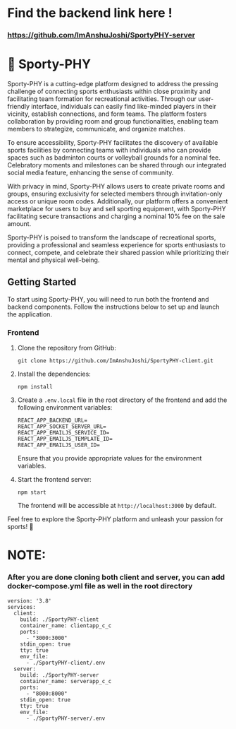# Find the backend link here !
### https://github.com/ImAnshuJoshi/SportyPHY-server

# 🏅 Sporty-PHY

Sporty-PHY is a cutting-edge platform designed to address the pressing challenge of connecting sports enthusiasts within close proximity and facilitating team formation for recreational activities. Through our user-friendly interface, individuals can easily find like-minded players in their vicinity, establish connections, and form teams. The platform fosters collaboration by providing room and group functionalities, enabling team members to strategize, communicate, and organize matches.

To ensure accessibility, Sporty-PHY facilitates the discovery of available sports facilities by connecting teams with individuals who can provide spaces such as badminton courts or volleyball grounds for a nominal fee. Celebratory moments and milestones can be shared through our integrated social media feature, enhancing the sense of community.

With privacy in mind, Sporty-PHY allows users to create private rooms and groups, ensuring exclusivity for selected members through invitation-only access or unique room codes. Additionally, our platform offers a convenient marketplace for users to buy and sell sporting equipment, with Sporty-PHY facilitating secure transactions and charging a nominal 10% fee on the sale amount.

Sporty-PHY is poised to transform the landscape of recreational sports, providing a professional and seamless experience for sports enthusiasts to connect, compete, and celebrate their shared passion while prioritizing their mental and physical well-being.

## Getting Started

To start using Sporty-PHY, you will need to run both the frontend and backend components. Follow the instructions below to set up and launch the application.

### Frontend

1. Clone the repository from GitHub:

   ```
   git clone https://github.com/ImAnshuJoshi/SportyPHY-client.git
   ```

2. Install the dependencies:

   ```
   npm install
   ```

4. Create a `.env.local` file in the root directory of the frontend and add the following environment variables:

   ```
   REACT_APP_BACKEND_URL=
   REACT_APP_SOCKET_SERVER_URL=
   REACT_APP_EMAILJS_SERVICE_ID=
   REACT_APP_EMAILJS_TEMPLATE_ID=
   REACT_APP_EMAILJS_USER_ID=
   ```

   Ensure that you provide appropriate values for the environment variables.

5. Start the frontend server:

   ```
   npm start
   ```

   The frontend will be accessible at `http://localhost:3000` by default.

Feel free to explore the Sporty-PHY platform and unleash your passion for sports! 🚀

# NOTE:

### After you are done cloning both client and server, you can add docker-compose.yml file as well in the root directory

```
version: '3.8'
services:
  client:
    build: ./SportyPHY-client
    container_name: clientapp_c_c
    ports:
      - "3000:3000"
    stdin_open: true
    tty: true
    env_file:
      - ./SportyPHY-client/.env
  server:
    build: ./SportyPHY-server
    container_name: serverapp_c_c
    ports:
      - "8000:8000"
    stdin_open: true
    tty: true
    env_file:
      - ./SportyPHY-server/.env
```